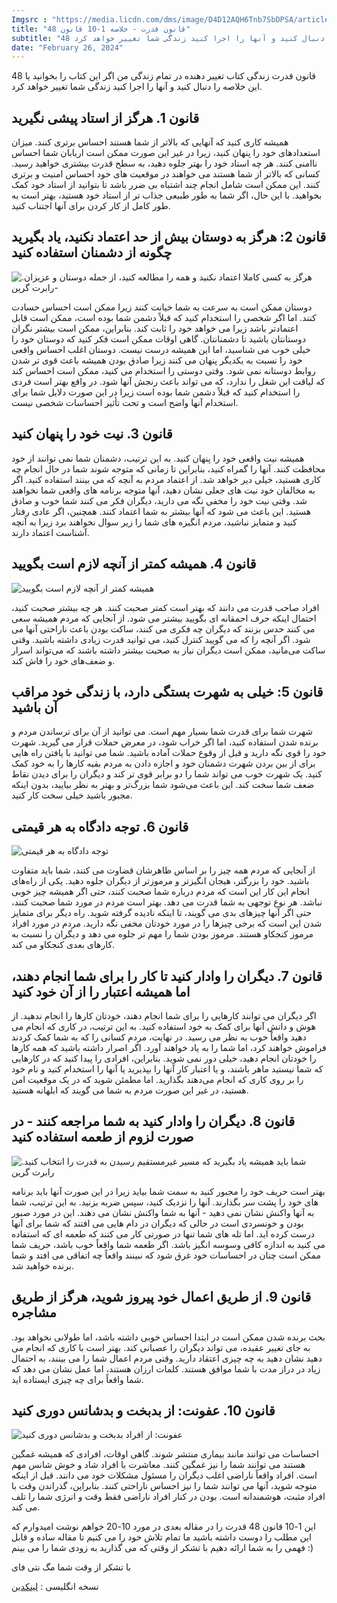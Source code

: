 ```yaml
---
Imgsrc : "https://media.licdn.com/dms/image/D4D12AQH6Tnb7SbDPSA/article-cover_image-shrink_720_1280/0/1708893477639?e=1715212800&v=beta&t=GqOS8xLHcIxEMzfSWO5zTDjb4KFbDAYpTGhuBE7uO3Y"
title: "48 قانون قدرت - خلاصه 1-10 قانون"
subtitle: "48 قانون قدرت زندگی کتاب تغییر دهنده در تمام زندگی من اگر این کتاب را بخوانید یا این خلاصه را دنبال کنید و آنها را اجرا کنید زندگی شما تغییر خواهد کرد."
date: "February 26, 2024"
---
```


48 قانون قدرت زندگی کتاب تغییر دهنده در تمام زندگی من اگر این کتاب را بخوانید یا این خلاصه را دنبال کنید و آنها را اجرا کنید زندگی شما تغییر خواهد کرد.

## قانون 1. هرگز از استاد پیشی نگیرید

همیشه کاری کنید که آنهایی که بالاتر از شما هستند احساس برتری کنند. میزان استعدادهای خود را پنهان کنید، زیرا در غیر این صورت ممکن است اربابان شما احساس ناامنی کنند. هر چه استاد خود را بهتر جلوه دهید، به سطح قدرت بیشتری خواهید رسید. کسانی که بالاتر از شما هستند می خواهند در موقعیت های خود احساس امنیت و برتری کنند. این ممکن است شامل انجام چند اشتباه بی ضرر باشد تا بتوانید از استاد خود کمک بخواهید.
با این حال، اگر شما به طور طبیعی جذاب تر از استاد خود هستید، بهتر است به طور کامل از کار کردن برای آنها اجتناب کنید.

## قانون 2: هرگز به دوستان بیش از حد اعتماد نکنید، یاد بگیرید چگونه از دشمنان استفاده کنید

<img src="https://media.licdn.com/dms/image/D4D12AQFALo3wTQhLTQ/article-inline_image-shrink_1500_2232/0/1708942922214?e=1715212800&v=beta&t=pLszjyb8xxZiiygGbbMR95xPfm10_3VyXtpAv7WtasM" alt="هرگز به کسی کاملا اعتماد نکنید و همه را مطالعه کنید، از جمله دوستان و عزیزان. -رابرت گرین" />

دوستان ممکن است به سرعت به شما خیانت کنند زیرا ممکن است احساس حسادت کنند. اما اگر شخصی را استخدام کنید که قبلاً دشمن شما بوده است، ممکن است قابل اعتمادتر باشد زیرا می خواهد خود را ثابت کند. بنابراین، ممکن است بیشتر نگران دوستانتان باشید تا دشمنانتان.
گاهی اوقات ممکن است فکر کنید که دوستان خود را خیلی خوب می شناسید، اما این همیشه درست نیست. دوستان اغلب احساس واقعی خود را نسبت به یکدیگر پنهان می کنند زیرا صادق بودن همیشه باعث قوی تر شدن روابط دوستانه نمی شود. وقتی دوستی را استخدام می کنید، ممکن است احساس کند که لیاقت این شغل را ندارد، که می تواند باعث رنجش آنها شود. در واقع بهتر است فردی را استخدام کنید که قبلاً دشمن شما بوده است زیرا در این صورت دلایل شما برای استخدام آنها واضح است و تحت تأثیر احساسات شخصی نیست.

## قانون 3. نیت خود را پنهان کنید

همیشه نیت واقعی خود را پنهان کنید. به این ترتیب، دشمنان شما نمی توانند از خود محافظت کنند. آنها را گمراه کنید، بنابراین تا زمانی که متوجه شوند شما در حال انجام چه کاری هستید، خیلی دیر خواهد شد. از اعتماد مردم به آنچه که می بینند استفاده کنید. اگر به مخالفان خود نیت های جعلی نشان دهید، آنها متوجه برنامه های واقعی شما نخواهند شد.
وقتی نیت خود را مخفی نگه می دارید، دیگران فکر می کنند شما خوب و صادق هستید. این باعث می شود که آنها بیشتر به شما اعتماد کنند. همچنین، اگر عادی رفتار کنید و متمایز نباشید، مردم انگیزه های شما را زیر سوال نخواهند برد زیرا به آنچه آشناست اعتماد دارند.

## قانون 4. همیشه کمتر از آنچه لازم است بگویید

<img src="https://media.licdn.com/dms/image/D4D12AQG9gmHQN34g5w/article-inline_image-shrink_1500_2232/0/1708943178219?e=1715212800&v=beta&t=pb9-ej1I2UE5uygA-mTmkFq8UAukIC-Obx12lXvkXFQ" alt="همیشه کمتر از آنچه لازم است بگویید" />

افراد صاحب قدرت می دانند که بهتر است کمتر صحبت کنند. هر چه بیشتر صحبت کنید، احتمال اینکه حرف احمقانه ای بگویید بیشتر می شود. از آنجایی که مردم همیشه سعی می کنند حدس بزنند که دیگران چه فکری می کنند، ساکت بودن باعث ناراحتی آنها می شود. اگر آنچه را که می گویید کنترل کنید، می توانید قدرت زیادی داشته باشید. وقتی ساکت می‌مانید، ممکن است دیگران نیاز به صحبت بیشتر داشته باشند که می‌تواند اسرار و ضعف‌های خود را فاش کند.

## قانون 5: خیلی به شهرت بستگی دارد، با زندگی خود مراقب آن باشید

شهرت شما برای قدرت شما بسیار مهم است. می توانید از آن برای ترساندن مردم و برنده شدن استفاده کنید، اما اگر خراب شود، در معرض حملات قرار می گیرید. شهرت خود را قوی نگه دارید و قبل از وقوع حملات آماده باشید. شما می توانید با یافتن راه هایی برای از بین بردن شهرت دشمنان خود و اجازه دادن به مردم بقیه کارها را به خود کمک کنید.
یک شهرت خوب می تواند شما را دو برابر قوی تر کند و دیگران را برای دیدن نقاط ضعف شما سخت کند. این باعث می‌شود شما بزرگ‌تر و بهتر به نظر بیایید، بدون اینکه مجبور باشید خیلی سخت کار کنید.

## قانون 6. توجه دادگاه به هر قیمتی

<img src="https://media.licdn.com/dms/image/D4D12AQEVIccd64FI1Q/article-inline_image-shrink_1500_2232/0/1708943446507?e=1715212800&v=beta&t=3hDzkfLzgIhLUraXdzD7lRK-58W7h5Tyiu3uQ1e0HcY" alt="توجه دادگاه به هر قیمتی" />

از آنجایی که مردم همه چیز را بر اساس ظاهرشان قضاوت می کنند، شما باید متفاوت باشید. خود را بزرگتر، هیجان انگیزتر و مرموزتر از دیگران جلوه دهید. یکی از راه‌های انجام این کار این است که مردم درباره شما صحبت کنند، حتی اگر همیشه چیز خوبی نباشد. هر نوع توجهی به شما قدرت می دهد. بهتر است مردم در مورد شما صحبت کنند، حتی اگر آنها چیزهای بدی می گویند، تا اینکه نادیده گرفته شوید.
راه دیگر برای متمایز شدن این است که برخی چیزها را در مورد خودتان مخفی نگه دارید. مردم در مورد افراد مرموز کنجکاو هستند. مرموز بودن شما را مهم تر جلوه می دهد و دیگران را نسبت به کارهای بعدی کنجکاو می کند.

## قانون 7. دیگران را وادار کنید تا کار را برای شما انجام دهند، اما همیشه اعتبار را از آن خود کنید

اگر دیگران می توانند کارهایی را برای شما انجام دهند، خودتان کارها را انجام ندهید. از هوش و دانش آنها برای کمک به خود استفاده کنید. به این ترتیب، در کاری که انجام می دهید واقعاً خوب به نظر می رسید. در نهایت، مردم کسانی را که به شما کمک کردند فراموش خواهند کرد، اما شما را به یاد خواهند آورد.
اگر اصرار داشته باشید که همه کارها را خودتان انجام دهید، خیلی دور نمی شوید. بنابراین، افرادی را پیدا کنید که در کارهایی که شما نیستید ماهر باشند، و یا اعتبار کار آنها را بپذیرید یا آنها را استخدام کنید و نام خود را بر روی کاری که انجام می‌دهند بگذارید. اما مطمئن شوید که در یک موقعیت امن هستید، در غیر این صورت مردم به شما می گویند که ابلهانه هستید.

## قانون 8. دیگران را وادار کنید به شما مراجعه کنند - در صورت لزوم از طعمه استفاده کنید

<img src="https://media.licdn.com/dms/image/D4D12AQFX0xu_IGCoJA/article-inline_image-shrink_1500_2232/0/1708945077882?e=1715212800&v=beta&t=_8vTCt8okHNJubc0OP-Cl_Mg5dAGVWgOW8FMMqZCMi0" alt="شما باید همیشه یاد بگیرید که مسیر غیرمستقیم رسیدن به قدرت را انتخاب کنید. رابرت گرین" />

بهتر است حریف خود را مجبور کنید به سمت شما بیاید زیرا در این صورت آنها باید برنامه های خود را پشت سر بگذارند. آنها را نزدیک کنید، سپس ضربه بزنید. به این ترتیب، شما به آنها واکنش نشان نمی دهید - آنها به شما واکنش نشان می دهند. این در مورد صبور بودن و خونسردی است در حالی که دیگران در دام هایی می افتند که شما برای آنها درست کرده اید.
اما تله های شما تنها در صورتی کار می کنند که طعمه ای که استفاده می کنید به اندازه کافی وسوسه انگیز باشد. اگر طعمه شما واقعاً خوب باشد، حریف شما ممکن است چنان در احساسات خود غرق شود که نبینند واقعاً چه اتفاقی می افتد و شما برنده خواهید شد.

## قانون 9. از طریق اعمال خود پیروز شوید، هرگز از طریق مشاجره

بحث برنده شدن ممکن است در ابتدا احساس خوبی داشته باشد، اما طولانی نخواهد بود. به جای تغییر عقیده، می تواند دیگران را عصبانی کند. بهتر است با کاری که انجام می دهید نشان دهید به چه چیزی اعتقاد دارید. وقتی مردم اعمال شما را می بینند، به احتمال زیاد در دراز مدت با شما موافق هستند. کلمات ارزان هستند، اما عمل نشان می دهد که شما واقعاً برای چه چیزی ایستاده اید.

## قانون 10. عفونت: از بدبخت و بدشانس دوری کنید

<img src="https://media.licdn.com/dms/image/D4D12AQH-Yq7xA0WC1g/article-inline_image-shrink_1500_2232/0/1708945688482?e=1715212800&v=beta&t=ziZS8-uJFCivBsvoXelWIPxux1qSkGg9ryD2wK7YqUc" alt="عفونت: از افراد بدبخت و بدشانس دوری کنید" />

احساسات می توانند مانند بیماری منتشر شوند. گاهی اوقات، افرادی که همیشه غمگین هستند می توانند شما را نیز غمگین کنند. معاشرت با افراد شاد و خوش شانس مهم است. افراد واقعاً ناراضی اغلب دیگران را مسئول مشکلات خود می دانند. قبل از اینکه متوجه شوید، آنها می توانند شما را نیز احساس ناراحتی کنند. بنابراین، گذراندن وقت با افراد مثبت، هوشمندانه است. بودن در کنار افراد ناراضی فقط وقت و انرژی شما را تلف می کند.


این 1-10 قانون 48 قدرت را در مقاله بعدی در مورد 10-20 خواهم نوشت امیدوارم که این مطلب را دوست داشته باشید ما تمام تلاش خود را می کنیم تا مقاله ساده و قابل فهمی را به شما ارائه دهیم با تشکر از وقتی که می گذارید به زودی شما را می بینم :)


با تشکر از وقت شما مگ نتی فای

<div id="pos-article-display-94407"></div>



نسخه انگلیسی :‌ [ لینکدین ](https://www.linkedin.com/pulse/48-law-power-summary-1-10-homayoun-mohammadi-mqk9f/?trackingId=tdK7MbK%2FT1Ck9J2zLNKtJg%3D%3D)